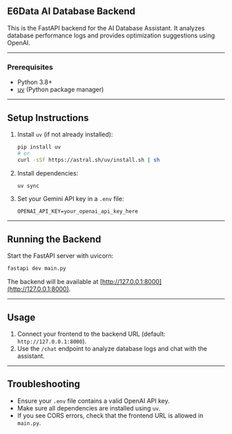 ## E6Data AI Database Backend

This is the FastAPI backend for the AI Database Assistant. It analyzes database performance logs and provides optimization suggestions using OpenAI.

---

### Prerequisites

- Python 3.8+
- [uv](https://github.com/astral-sh/uv) (Python package manager)

---

## Setup Instructions

1. Install `uv` (if not already installed):

   ```sh
   pip install uv
   # or
   curl -sSf https://astral.sh/uv/install.sh | sh
   ```

2. Install dependencies:

   ```sh
   uv sync
   ```

3. Set your Gemini API key in a `.env` file:

   ```env
   OPENAI_API_KEY=your_openai_api_key_here
   ```

---

## Running the Backend

Start the FastAPI server with uvicorn:

```sh
fastapi dev main.py
```

The backend will be available at [http://127.0.0.1:8000](http://127.0.0.1:8000).

---

## Usage

1. Connect your frontend to the backend URL (default: `http://127.0.0.1:8000`).
2. Use the `/chat` endpoint to analyze database logs and chat with the assistant.

---

## Troubleshooting

- Ensure your `.env` file contains a valid OpenAI API key.
- Make sure all dependencies are installed using `uv`.
- If you see CORS errors, check that the frontend URL is allowed in `main.py`.

